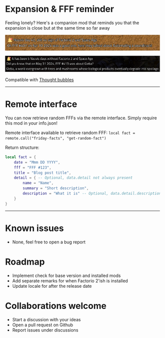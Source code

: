 # Expansion & FFF reminder

Feeling lonely? Here's a companion mod that reminds you that the expansion is close but at the same time so far away

![reminder](https://raw.githubusercontent.com/Subject-314159/expansion-reminder/main/assets/reminder-screenshot.png)

![reminder-detailed](https://raw.githubusercontent.com/Subject-314159/expansion-reminder/main/assets/detailed-reminder.png)

Compatible with [Thought bubbles](https://mods.factorio.com/mod/thought-bubbles)

---

# Remote interface

You can now retrieve random FFFs via the remote interface. Simply require this mod in your info.json!

Remote interface available to retrieve random FFF: `local fact = remote.call("friday-facts", "get-random-fact")`

Return structure:

```lua
local fact = {
    date = "Mmm DD YYYY",
    fff = "FFF #123",
    title = "Blog post title",
    detail = { -- Optional, data.detail not always present
        name = "Name",
        summary = "Short description",
        description = "What it is" -- Optional, data.detail.description not always present
    }
}
```

---

# Known issues

-   None, feel free to open a bug report

# Roadmap

-   Implement check for base version and installed mods
-   Add separate remarks for when Factorio 2'ish is installed
-   Update locale for after the release date

# Collaborations welcome

-   Start a discussion with your ideas
-   Open a pull request on Github
-   Report issues under discussions
